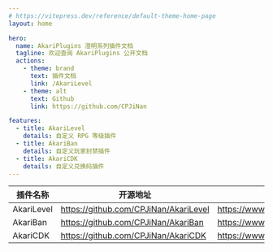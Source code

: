 ```yaml
---
# https://vitepress.dev/reference/default-theme-home-page
layout: home

hero:
  name: AkariPlugins 澄明系列插件文档
  tagline: 欢迎查阅 AkariPlugins 公开文档
  actions:
    - theme: brand
      text: 插件文档
      link: /AkariLevel
    - theme: alt
      text: Github
      link: https://github.com/CPJiNan

features:
  - title: AkariLevel
    details: 自定义 RPG 等级插件
  - title: AkariBan
    details: 自定义玩家封禁插件
  - title: AkariCDK
    details: 自定义兑换码插件
---
```


| 插件名称       | 开源地址                                  | SpigotMC                                   |
|------------|---------------------------------------|--------------------------------------------|
| AkariLevel | https://github.com/CPJiNan/AkariLevel | https://www.spigotmc.org/resources/116936/ |
| AkariBan   | https://github.com/CPJiNan/AkariBan   | https://www.spigotmc.org/resources/117132/ |
| AkariCDK   | https://github.com/CPJiNan/AkariCDK   | https://www.spigotmc.org/resources/117225/ |
